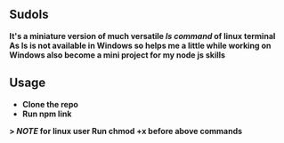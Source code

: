 ## Sudols

**It's a miniature version of much versatile <em>ls command</em> of linux terminal <br>**
**As ls is not available in Windows so helps me a little while working on Windows also become a mini project for my node js skills**

## Usage

  * **Clone the repo**
  * **Run npm link**
  
**> _NOTE_ for linux user Run chmod +x before above commands**   
